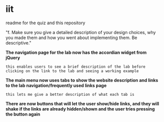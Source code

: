 # iit
readme for the quiz and this repository

"f.	Make sure you give a detailed description of your design choices, why you made them and how you went about implementing them.  Be descriptive."

**The navigation page for the lab now has the accordian widget from jQuery**

	this enables users to see a brief description of the lab before clicking on the link to the lab and seeing a working example

**The main menu now uses tabs to show the website description and links to the lab navigation/frequently used links page**

	this lets me give a better description of what each tab is

**There are now buttons that will let the user show/hide links, and they will shake if the links are already hidden/shown and the user tries pressing the button again**
